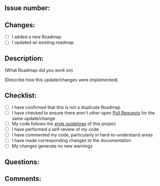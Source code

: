 ## Issue number:

## Changes:
- [ ] I added a new Roadmap
- [ ] I updated an existing roadmap

## Description:

(What Roadmap did you work on)

(Describe how this update/changes were implemented)

## Checklist:

- [ ] I have confirmed that this is not a duplicate Roadmap
- [ ] I have checked to ensure there aren't other open [Pull Requests](https://github.com/Timonwa/techroadmap/pulls) for the same update/change
- [ ] My code follows the [style guidelines](https://github.com/Timonwa/techroadmap/blob/main/CONTRIBUTING.md) of this project
- [ ] I have performed a self-review of my code
- [ ] I have commented my code, particularly in hard-to-understand areas
- [ ] I have made corresponding changes to the documentation
- [ ] My changes generate no new warnings

## Questions:

## Comments:
